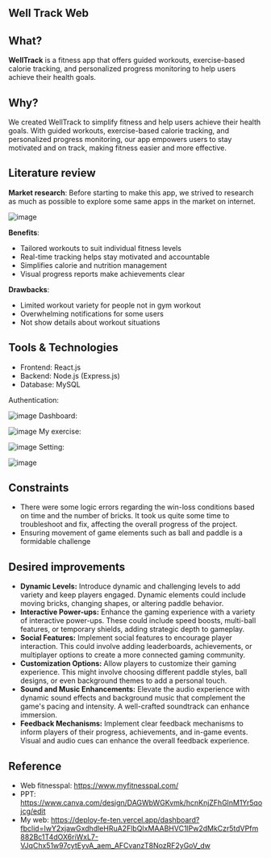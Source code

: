 ## **Well Track Web**
## **What?**

**WellTrack** is a fitness app that offers guided workouts, exercise-based calorie tracking, and personalized progress monitoring to help users achieve their health goals.

## **Why?**

We created WellTrack to simplify fitness and help users achieve their health goals. With guided workouts, exercise-based calorie tracking, and personalized progress monitoring, our app empowers users to stay motivated and on track, making fitness easier and more effective.

## **Literature review**

**Market research**:
Before starting to make this app, we strived to research as much as possible to explore some same apps in the market on internet.

![image](https://github.com/user-attachments/assets/7804a7af-2620-4da9-8e52-16d443a9e9fe)

**Benefits**:

- Tailored workouts to suit individual fitness levels
- Real-time tracking helps stay motivated and accountable
- Simplifies calorie and nutrition management
- Visual progress reports make achievements clear

**Drawbacks**:

- Limited workout variety for people not in gym workout
- Overwhelming notifications for some users
- Not show details about workout situations

## **Tools & Technologies**

- Frontend: React.js
- Backend: Node.js (Express.js)
- Database: MySQL

Authentication:

![image](https://github.com/user-attachments/assets/2466eb8e-a66f-4391-a12c-3b0e89fa441a)
Dashboard:

![image](https://github.com/user-attachments/assets/bdba30b8-4285-431f-96ca-18b3d1ef916b)
My exercise:

![image](https://github.com/user-attachments/assets/b4c8bb5e-a36e-4f94-a6f2-08f9f846f16b)
Setting:

![image](https://github.com/user-attachments/assets/97e35a8e-c52f-49f5-a832-fc77d0b94a61)

## **Constraints**

- There were some logic errors regarding the win-loss conditions based on time and the number of bricks. It took us quite some time to troubleshoot and fix, affecting the overall progress of the project.
- Ensuring movement of game elements such as ball and paddle is a formidable challenge

## **Desired improvements**

- **Dynamic Levels:** Introduce dynamic and challenging levels to add variety and keep players engaged. Dynamic elements could include moving bricks, changing shapes, or altering paddle behavior.
- **Interactive Power-ups:** Enhance the gaming experience with a variety of interactive power-ups. These could include speed boosts, multi-ball features, or temporary shields, adding strategic depth to gameplay.
- **Social Features:** Implement social features to encourage player interaction. This could involve adding leaderboards, achievements, or multiplayer options to create a more connected gaming community.
- **Customization Options:** Allow players to customize their gaming experience. This might involve choosing different paddle styles, ball designs, or even background themes to add a personal touch.
- **Sound and Music Enhancements:** Elevate the audio experience with dynamic sound effects and background music that complement the game's pacing and intensity. A well-crafted soundtrack can enhance immersion.
- **Feedback Mechanisms:** Implement clear feedback mechanisms to inform players of their progress, achievements, and in-game events. Visual and audio cues can enhance the overall feedback experience.

## **Reference**

- Web fitnesspal: https://www.myfitnesspal.com/
- PPT: https://www.canva.com/design/DAGWbWGKvmk/hcnKnjZFhGlnM1Yr5qojcg/edit
- My web: https://deploy-fe-ten.vercel.app/dashboard?fbclid=IwY2xjawGxdhdleHRuA2FlbQIxMAABHVC1lPw2dMkCzr5tdVPfm882Bc1T4dOX6riWxL7-VJqChx51w97cytEyvA_aem_AFCvanzT8NozRF2yGoV_dw

